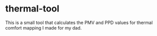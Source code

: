# thermal-tool
This is a small tool that calculates the PMV and PPD values for thermal comfort mapping I made for my dad.
